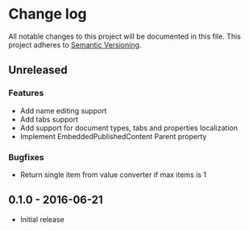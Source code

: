 # Change log
All notable changes to this project will be documented in this file.
This project adheres to [Semantic Versioning](http://semver.org/).

## Unreleased
### Features
- Add name editing support
- Add tabs support
- Add support for document types, tabs and properties localization
- Implement EmbeddedPublishedContent Parent property

### Bugfixes
- Return single item from value converter if max items is 1

## 0.1.0 - 2016-06-21
- Initial release
